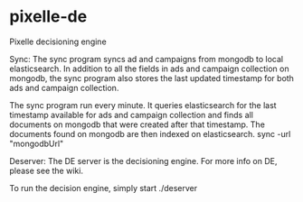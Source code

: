 pixelle-de
==========

Pixelle decisioning engine

Sync:
The sync program syncs ad and campaigns from mongodb to local elasticsearch. In addition to all
the fields in ads and campaign collection on mongodb, the sync program also stores the last updated
timestamp for both ads and campaign collection. 

The sync program run every minute. It queries elasticsearch for the last timestamp available for ads 
and campaign collection and finds all documents on mongodb that were created after that timestamp.
The documents found on mongodb are then indexed on elasticsearch.
sync -url "mongodbUrl"


Deserver: The DE server is the decisioning engine. For more info on DE, please see the wiki.

To run the decision engine, simply start
./deserver

